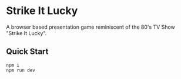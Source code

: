 # Strike It Lucky

A browser based presentation game reminiscent of the 80's TV Show "Strike It Lucky".


## Quick Start

```
npm i
npm run dev
```
